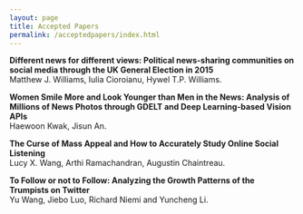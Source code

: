 ```yaml
---
layout: page
title: Accepted Papers
permalink: /acceptedpapers/index.html
---
```


>


**Different news for different views: Political news-sharing communities on social media through the UK General Election in 2015**  
Matthew J. Williams, Iulia Cioroianu, Hywel T.P. Williams. 


**Women Smile More and Look Younger than Men in the News: Analysis of Millions of News Photos through GDELT and Deep Learning-based Vision APIs**  
Haewoon Kwak, Jisun An. 


**The Curse of Mass Appeal and How to Accurately Study Online Social Listening**  
Lucy X. Wang, Arthi Ramachandran, Augustin Chaintreau. 


**To Follow or not to Follow: Analyzing the Growth Patterns of the Trumpists on Twitter**  
Yu Wang, Jiebo Luo, Richard Niemi and Yuncheng Li. 

